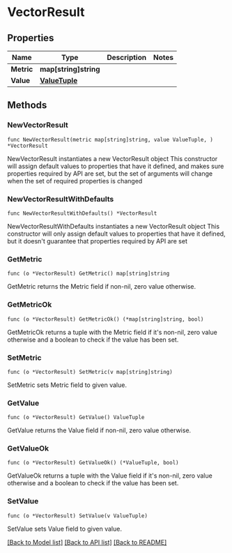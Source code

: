# VectorResult

## Properties

Name | Type | Description | Notes
------------ | ------------- | ------------- | -------------
**Metric** | **map[string]string** |  | 
**Value** | [**ValueTuple**](ValueTuple.md) |  | 

## Methods

### NewVectorResult

`func NewVectorResult(metric map[string]string, value ValueTuple, ) *VectorResult`

NewVectorResult instantiates a new VectorResult object
This constructor will assign default values to properties that have it defined,
and makes sure properties required by API are set, but the set of arguments
will change when the set of required properties is changed

### NewVectorResultWithDefaults

`func NewVectorResultWithDefaults() *VectorResult`

NewVectorResultWithDefaults instantiates a new VectorResult object
This constructor will only assign default values to properties that have it defined,
but it doesn't guarantee that properties required by API are set

### GetMetric

`func (o *VectorResult) GetMetric() map[string]string`

GetMetric returns the Metric field if non-nil, zero value otherwise.

### GetMetricOk

`func (o *VectorResult) GetMetricOk() (*map[string]string, bool)`

GetMetricOk returns a tuple with the Metric field if it's non-nil, zero value otherwise
and a boolean to check if the value has been set.

### SetMetric

`func (o *VectorResult) SetMetric(v map[string]string)`

SetMetric sets Metric field to given value.


### GetValue

`func (o *VectorResult) GetValue() ValueTuple`

GetValue returns the Value field if non-nil, zero value otherwise.

### GetValueOk

`func (o *VectorResult) GetValueOk() (*ValueTuple, bool)`

GetValueOk returns a tuple with the Value field if it's non-nil, zero value otherwise
and a boolean to check if the value has been set.

### SetValue

`func (o *VectorResult) SetValue(v ValueTuple)`

SetValue sets Value field to given value.



[[Back to Model list]](../README.md#documentation-for-models) [[Back to API list]](../README.md#documentation-for-api-endpoints) [[Back to README]](../README.md)


